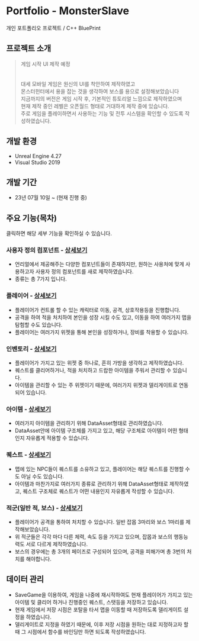 # Portfolio - MonsterSlave
개인 포트폴리오 프로젝트 / C++ BluePrint<br>

## 프로젝트 소개
> 게임 시작 UI 제작 예정<br>
> <br>
> <br>
> 대세 모바일 게임은 원신의 UI를 착안하여 제작하였고<br>
> 몬스터헌터에서 용을 잡는 것을 생각하여 보스를 용으로 설정해보았습니다<br>
> 지금까지의 버전은 게임 시작 후, 기본적인 튜토리얼 느낌으로 제작하였으며<br>
> 현재 제작 중인 레벨은 오픈월드 형태로 거대하게 제작 중에 있습니다.<br>
> 주로 게임을 플레이하면서 사용하는 기능 및 전투 시스템을 확인할 수 있도록 작성하였습니다.<br>
>

## 개발 환경
* Unreal Engine 4.27<br>
* Visual Studio 2019<br>

## 개발 기간 
* 23년 07월 10일 ~ (현재 진행 중)


## 주요 기능(목차)
클릭하면 해당 세부 기능을 확인하실 수 있습니다.

### 사용자 정의 컴포넌트 - [상세보기](https://github.com/takndr/MonsterSlave/blob/main/Md/Component/Component.md)

* 언리얼에서 제공해주는 다양한 컴포넌트들이 존재하지만, 원하는 사용처에 맞게 사용하고자 사용자 정의 컴포넌트를 새로 제작하였습니다.<br>
* 종류는 총 7가지 입니다.<br>


### 플레이어 - [상세보기](https://github.com/takndr/MonsterSlave/blob/main/Md/Player/Player.md)

* 플레이어가 컨트롤 할 수 있는 캐릭터로 이동, 공격, 상호작용등을 진행합니다.<br>
* 공격을 하여 적을 처치하여 본인을 성장 시킬 수도 있고, 이동을 하여 여러가지 맵을 탐험할 수도 있습니다.<br>
* 플레이어는 여러가지 위젯을 통해 본인을 성장하거나, 장비를 착용할 수 있습니다.<br>


### 인벤토리 - [상세보기](https://github.com/takndr/MonsterSlave/blob/main/Md/Inventory/Inventory.md)

* 플레이어가 가지고 있는 위젯 중 하나로, 흔히 가방을 생각하고 제작하였습니다.<br>
* 퀘스트를 클리어하거나, 적을 처치하고 드랍한 아이템을 주워서 관리할 수 있습니다.<br>
* 아이템을 관리할 수 있는 주 위젯이기 때문에, 여러가지 위젯과 델리게이트로 연동되어 있습니다.<br>


### 아이템 - [상세보기](https://github.com/takndr/MonsterSlave/blob/main/Md/Item/Item.md)

* 여러가지 아이템을 관리하기 위해 DataAsset형태로 관리하였습니다.<br>
* DataAsset안에 아이템 구조체를 가지고 있고, 해당 구조체로 아이템이 어떤 형태인지 자유롭게 적용할 수 있습니다.<br>


### 퀘스트 - [상세보기](https://github.com/takndr/MonsterSlave/blob/main/Md/Quest/Quest.md)

* 맵에 있는 NPC들이 퀘스트를 소유하고 있고, 플레이어는 해당 퀘스트를 진행할 수도 아닐 수도 있습니다.<br>
* 아이템과 마찬가지로 여러가지 종류로 관리하기 위해 DataAsset형태로 제작하였고, 퀘스트 구조체로 퀘스트가 어떤 내용인지 자유롭게 작성할 수 있습니다.<br>


### 적군(일반 적, 보스) - [상세보기](https://github.com/takndr/MonsterSlave/blob/main/Md/Enemy/Enemy.md)

* 플레이어가 공격을 통하여 처치할 수 있습니다. 일반 잡몹 3마리와 보스 1마리를 제작해보았습니다.<br>
* 위 적군들은 각각 마다 다른 체력, 속도 등을 가지고 있으며, 잡몹과 보스의 행동능력도 서로 다르게 제작하였습니다.<br>
* 보스의 경우에는 총 3개의 페이즈로 구성되어 있으며, 공격을 피해가며 총 3번의 처치를 해야합니다.<br>

## 데이터 관리

* SaveGame을 이용하여, 게임을 나중에 재시작하여도 현재 플레이어가 가지고 있는 아이템 및 클리어 하거나 진행중인 퀘스트, 스탯등을 저장하고 있습니다.<br>
* 현재 게임에서 저장 시점은 포탈을 타서 맵을 이동할 때 저장하도록 델리게이트 설정을 하였습니다.<br>
* 델리게이트로 지정을 하였기 때문에, 이후 저장 시점을 원하는 대로 지정하고자 할 때 그 시점에서 함수를 바인딩만 하면 되도록 작성하였습니다.<br>